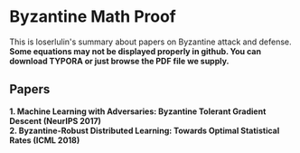 # Byzantine Math Proof
This is loserlulin's summary about papers on Byzantine attack and defense.  
**Some equations may not be displayed properly in github. You can download TYPORA or just browse the PDF file we supply.**

## Papers
**1. Machine Learning with Adversaries: Byzantine Tolerant Gradient Descent (NeurIPS 2017)**  
**2. Byzantine-Robust Distributed Learning: Towards Optimal Statistical Rates (ICML 2018)**
